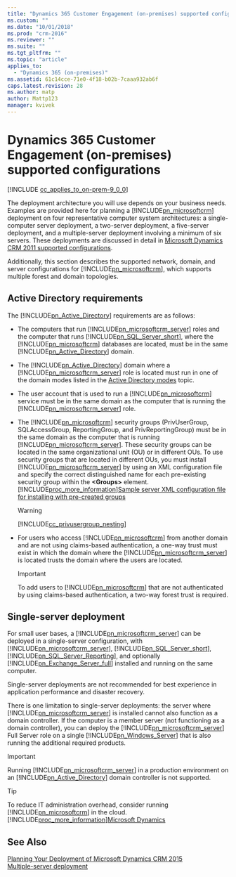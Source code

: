 ```yaml
---
title: "Dynamics 365 Customer Engagement (on-premises) supported configurations | Microsoft Docs"
ms.custom: ""
ms.date: "10/01/2018"
ms.prod: "crm-2016"
ms.reviewer: ""
ms.suite: ""
ms.tgt_pltfrm: ""
ms.topic: "article"
applies_to: 
  - "Dynamics 365 (on-premises)"
ms.assetid: 61c14cce-71e0-4f18-b02b-7caaa932ab6f
caps.latest.revision: 28
ms.author: matp
author: Mattp123
manager: kvivek
---
```

# Dynamics 365 Customer Engagement (on-premises) supported configurations

[!INCLUDE [cc_applies_to_on-prem-9_0_0](../includes/cc_applies_to_on-prem-9_0_0.md)]

The deployment architecture you will use depends on your business needs. Examples are provided here for planning a [!INCLUDE[pn_microsoftcrm](../includes/pn-microsoftcrm.md)] deployment on four representative computer system architectures: a single-computer server deployment, a two-server deployment, a five-server deployment, and a multiple-server deployment involving a minimum of six servers. These deployments are discussed in detail in [Microsoft Dynamics CRM 2011 supported configurations](microsoft-dynamics-365-supported-configurations.md).  
  
 Additionally, this section describes the supported network, domain, and server configurations for [!INCLUDE[pn_microsoftcrm](../includes/pn-microsoftcrm.md)], which supports multiple forest and domain topologies.  
  
## Active Directory requirements  
 The [!INCLUDE[pn_Active_Directory](../includes/pn-active-directory.md)] requirements are as follows:  
  
-   The computers that run [!INCLUDE[pn_microsoftcrm_server](../includes/pn-microsoftcrm-server.md)] roles and the computer that runs [!INCLUDE[pn_SQL_Server_short](../includes/pn-sql-server-short.md)], where the [!INCLUDE[pn_microsoftcrm](../includes/pn-microsoftcrm.md)] databases are located, must be in the same [!INCLUDE[pn_Active_Directory](../includes/pn-active-directory.md)] domain.  
  
-   The [!INCLUDE[pn_Active_Directory](../includes/pn-active-directory.md)] domain where a [!INCLUDE[pn_microsoftcrm_server](../includes/pn-microsoftcrm-server.md)] role is located must run in one of the domain modes listed in the [Active Directory modes](software-requirements-for-microsoft-dynamics-365-server.md#Active_directory_modes) topic.  
  
-   The user account that is used to run a [!INCLUDE[pn_microsoftcrm](../includes/pn-microsoftcrm.md)] service must be in the same domain as the computer that is running the [!INCLUDE[pn_microsoftcrm_server](../includes/pn-microsoftcrm-server.md)] role.  
  
-   The [!INCLUDE[pn_microsoftcrm](../includes/pn-microsoftcrm.md)] security groups (PrivUserGroup, SQLAccessGroup, ReportingGroup, and PrivReportingGroup) must be in the same domain as the computer that is running [!INCLUDE[pn_microsoftcrm_server](../includes/pn-microsoftcrm-server.md)]. These security groups can be located in the same organizational unit (OU) or in different OUs. To use security groups that are located in different OUs, you must install [!INCLUDE[pn_microsoftcrm_server](../includes/pn-microsoftcrm-server.md)] by using an XML configuration file and specify the correct distinguished name for each pre-existing security group within the **\<Groups>** element.  [!INCLUDE[proc_more_information](../includes/proc-more-information.md)][Sample server XML configuration file for installing with pre-created groups](sample-server-xml-config-file-pre-created-groups.md)  
  
    > [!WARNING]
    >  [!INCLUDE[cc_privusergroup_nesting](../includes/cc-privusergroup-nesting.md)]  
  
-   For users who access [!INCLUDE[pn_microsoftcrm](../includes/pn-microsoftcrm.md)] from another domain and are not using claims-based authentication, a one-way trust must exist in which the domain where the [!INCLUDE[pn_microsoftcrm_server](../includes/pn-microsoftcrm-server.md)] is located trusts the domain where the users are located.  
  
    > [!IMPORTANT]
    >  To add users to [!INCLUDE[pn_microsoftcrm](../includes/pn-microsoftcrm.md)] that are not authenticated by using claims-based authentication, a two-way forest trust is required.  
  
## Single-server deployment  
 For small user bases, a [!INCLUDE[pn_microsoftcrm_server](../includes/pn-microsoftcrm-server.md)] can be deployed in a single-server configuration, with [!INCLUDE[pn_microsoftcrm_server](../includes/pn-microsoftcrm-server.md)], [!INCLUDE[pn_SQL_Server_short](../includes/pn-sql-server-short.md)], [!INCLUDE[pn_SQL_Server_Reporting](../includes/pn-sql-server-reporting.md)], and optionally [!INCLUDE[pn_Exchange_Server_full](../includes/pn-exchange-server-full.md)] installed and running on the same computer.  
  
 Single-server deployments are not recommended for best experience in application performance and disaster recovery.  
  
 There is one limitation to single-server deployments: the server where [!INCLUDE[pn_microsoftcrm_server](../includes/pn-microsoftcrm-server.md)] is installed cannot also function as a domain controller. If the computer is a member server (not functioning as a domain controller), you can deploy the [!INCLUDE[pn_microsoftcrm_server](../includes/pn-microsoftcrm-server.md)] Full Server role on a single [!INCLUDE[pn_Windows_Server](../includes/pn-windows-server.md)] that is also running the additional required products.  
  
> [!IMPORTANT]
>  Running [!INCLUDE[pn_microsoftcrm_server](../includes/pn-microsoftcrm-server.md)] in a production environment on an [!INCLUDE[pn_Active_Directory](../includes/pn-active-directory.md)] domain controller is not supported.  
  
> [!TIP]
>  To reduce IT administration overhead, consider running [!INCLUDE[pn_microsoftcrm](../includes/pn-microsoftcrm.md)] in the cloud. [!INCLUDE[proc_more_information](../includes/proc-more-information.md)][Microsoft Dynamics](http://go.microsoft.com/fwlink/p/?LinkId=513167)  
  

## See Also  
 [Planning Your Deployment of Microsoft Dynamics CRM 2015](planning-your-deployment-of-microsoft-dynamics-365.md)   
 [Multiple-server deployment](microsoft-dynamics-365-multiple-server-deployment.md)

